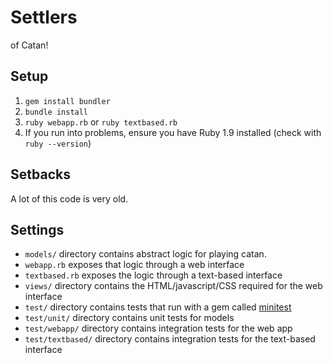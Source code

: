 # Settlers

of Catan!

## Setup

1. `gem install bundler`
2. `bundle install`
3. `ruby webapp.rb` or `ruby textbased.rb`
4. If you run into problems, ensure you have Ruby 1.9 installed (check with `ruby --version`)

## Setbacks

A lot of this code is very old.

## Settings

* `models/` directory contains abstract logic for playing catan.
* `webapp.rb` exposes that logic through a web interface
* `textbased.rb` exposes the logic through a text-based interface
* `views/` directory contains the HTML/javascript/CSS required for the web interface
* `test/` directory contains tests that run with a gem called [minitest](https://github.com/seattlerb/minitest)
* `test/unit/` directory contains unit tests for models
* `test/webapp/` directory contains integration tests for the web app
* `test/textbased/` directory contains integration tests for the text-based interface
